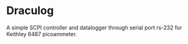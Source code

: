 # Draculog
A simple SCPI controller and datalogger through serial port rs-232 for Keithley 6487 picoammeter.
